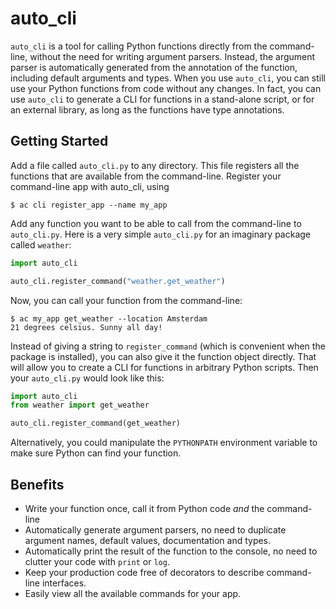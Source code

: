 # auto_cli
`auto_cli` is a tool for calling Python functions directly from the command-line, without the need for writing argument parsers. Instead, the argument parser is automatically generated from the annotation of the function, including default arguments and types. When you use `auto_cli`, you can still use your Python functions from code without any changes. In fact, you can use `auto_cli` to generate a CLI for functions in a stand-alone script, or for an external library, as long as the functions have type annotations.

## Getting Started
Add a file called `auto_cli.py` to any directory. This file registers all the functions that are available from the command-line. Register your command-line app with auto_cli, using
```
$ ac cli register_app --name my_app
```

Add any function you want to be able to call from the command-line to `auto_cli.py`. Here is a very simple `auto_cli.py` for an imaginary package called `weather`:

```python
import auto_cli

auto_cli.register_command("weather.get_weather")
```

Now, you can call your function from the command-line:
```
$ ac my_app get_weather --location Amsterdam
21 degrees celsius. Sunny all day!
```

Instead of giving a string to `register_command` (which is convenient when the package is installed), you can also give it the function object directly. That will allow you to create a CLI for functions in arbitrary Python scripts. Then your `auto_cli.py` would look like this:
```python
import auto_cli
from weather import get_weather

auto_cli.register_command(get_weather)
```

Alternatively, you could manipulate the `PYTHONPATH` environment variable to make sure Python can find your function.

## Benefits
- Write your function once, call it from Python code _and_ the command-line
- Automatically generate argument parsers, no need to duplicate argument names, default values, documentation and types.
- Automatically print the result of the function to the console, no need to clutter your code with `print` or `log`.
- Keep your production code free of decorators to describe command-line interfaces.
- Easily view all the available commands for your app.

